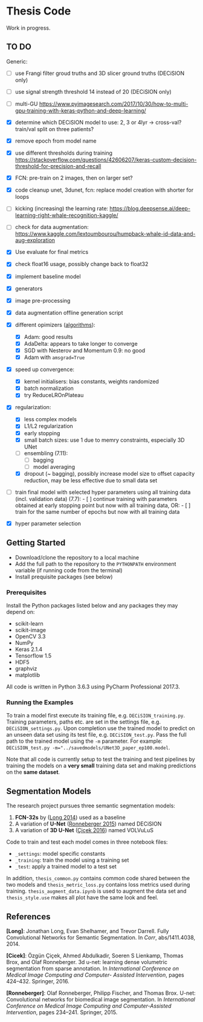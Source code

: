 # Thesis Code
Work in progress.

## TO DO

Generic:

- [ ] use Frangi filter groud truths and 3D slicer ground truths (DECiSION only)
- [ ] use signal strength threshold 14 instead of 20 (DECiSION only)
- [ ] multi-GU https://www.pyimagesearch.com/2017/10/30/how-to-multi-gpu-training-with-keras-python-and-deep-learning/
- [x] determine which DECiSION model to use: 2, 3 or 4lyr -> cross-val? train/val split on three patients?
- [x] remove epoch from model name
- [x] use different thresholds during training https://stackoverflow.com/questions/42606207/keras-custom-decision-threshold-for-precision-and-recall
- [X] FCN: pre-train on 2 images, then on larger set?
- [x] code cleanup unet, 3dunet, fcn: replace model creation with shorter for loops
- [ ] kicking (increasing) the learning rate: https://blog.deepsense.ai/deep-learning-right-whale-recognition-kaggle/
- [ ] check for data augmentation: https://www.kaggle.com/lextoumbourou/humpback-whale-id-data-and-aug-exploration
- [x] Use evaluate for final metrics
- [x] check float16 usage, possibly change back to float32
- [x] implement baseline model
- [x] generators
- [x] image pre-processing
- [x] data augmentation offline generation script
- [x] different opimizers ([algorithms](https://towardsdatascience.com/types-of-optimization-algorithms-used-in-neural-networks-and-ways-to-optimize-gradient-95ae5d39529f)):
    - [x] Adam: good results
    - [x] AdaDelta: appears to take longer to converge
    - [x] SGD with Nesterov and Momentum 0.9: no good
    - [x] Adam with `amsgrad=True`
- [x] speed up convergence:
    - [x] kernel initialisers: bias constants, weights randomized
    - [x] batch normalization
    - [x] try ReduceLROnPlateau
- [x] regularization:
    - [x] less complex models
    - [x] L1/L2 regularization
    - [x] early stopping
    - [x] small batch sizes: use 1 due to memry constraints, especially 3D UNet
    - [ ] ensembling (7.11):
        - [ ] bagging
        - [ ] model averaging
    - [x] dropout (~ bagging), possibly increase model size to offset capacity reduction, may be less effective due to small data set
- [ ] train final model with selected hyper parameters using all training data (incl. validation data) (7.7):
        - [ ] continue training with parameters obtained at early stopping point but now with all training data, OR:
        - [ ] train for the same number of epochs but now with all training data

- [X] hyper parameter selection

## Getting Started
- Download/clone the repository to a local machine
- Add the full path to the repository to the `PYTHONPATH` environment variable (if running code from the terminal)
- Install prequisite packages (see below)

### Prerequisites
Install the Python packages listed below and any packages they may depend on:

- scikit-learn
- scikit-image
- OpenCV 3.3
- NumPy
- Keras 2.1.4
- Tensorflow 1.5
- HDF5
- graphviz
- matplotlib

All code is written in Python 3.6.3 using PyCharm Professional 2017.3.

### Running the Examples
To train a model first execute its training file, e.g. `DECiSION_training.py`. Training parameters, paths etc. are set in the settings file, e.g. `DECiSION_settings.py`. Upon completion use the trained model to predict on an unseen data set using its test file, e.g. `DECiSION_test.py`. Pass the full path to the trained model using the `-m` parameter. For example: `DECiSION_test.py -m="../savedmodels/UNet3D_paper_ep100.model`.

Note that all code is currently setup to test the training and test pipelines by training the models on a **very small** training data set and making predictions on the **same dataset**.

## Segmentation Models
The research project pursues three semantic segmentation models:

1. **FCN-32s** by ([Long 2014](#references)) used as a baseline
2. A variation of **U-Net** ([Ronneberger 2015](#references)) named DECiSION
3. A variation of **3D U-Net** ([Çiçek 2016](#references)) named VOLVuLuS

Code to train and test each model comes in three notebook files:

- `_settings`: model specific constants
- `_training`: train the model using a training set
- `_test`: apply a trained model to a test set

In addition, `thesis_common.py` contains common code shared between the two models and `thesis_metric_loss.py` contains loss metrics used during training. `thesis_augment_data.ipynb` is used to augment the data set and `thesis_style.use` makes all plot have the same look and feel.

## References
**[Long]**: Jonathan Long, Evan Shelhamer, and Trevor Darrell. Fully Convolutional Networks for Semantic Segmentation. In *Corr*, abs/1411.4038, 2014.

**[Cicek]**: Özgün Çiçek, Ahmed Abdulkadir, Soeren S Lienkamp, Thomas Brox, and Olaf Ronneberger. 3d u-net: learning dense volumetric segmentation from sparse annotation. In *International Conference on Medical Image Computing and Computer- Assisted Intervention*, pages 424–432. Springer, 2016.

**[Ronneberger]**: Olaf Ronneberger, Philipp Fischer, and Thomas Brox. U-net: Convolutional networks for biomedical image segmentation. In *International Conference on Medical Image Computing and Computer-Assisted Intervention*, pages 234–241. Springer, 2015.

